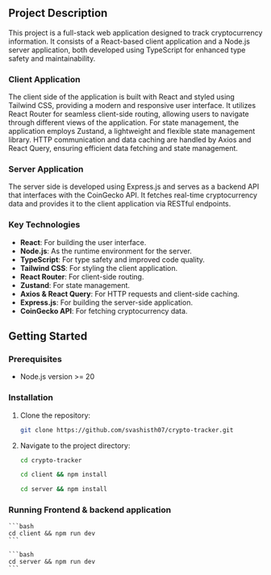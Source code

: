 ## Project Description

This project is a full-stack web application designed to track cryptocurrency information. It consists of a React-based client application and a Node.js server application, both developed using TypeScript for enhanced type safety and maintainability.

### Client Application

The client side of the application is built with React and styled using Tailwind CSS, providing a modern and responsive user interface. It utilizes React Router for seamless client-side routing, allowing users to navigate through different views of the application. For state management, the application employs Zustand, a lightweight and flexible state management library. HTTP communication and data caching are handled by Axios and React Query, ensuring efficient data fetching and state management.

### Server Application

The server side is developed using Express.js and serves as a backend API that interfaces with the CoinGecko API. It fetches real-time cryptocurrency data and provides it to the client application via RESTful endpoints.

### Key Technologies
- **React**: For building the user interface.
- **Node.js**: As the runtime environment for the server.
- **TypeScript**: For type safety and improved code quality.
- **Tailwind CSS**: For styling the client application.
- **React Router**: For client-side routing.
- **Zustand**: For state management.
- **Axios & React Query**: For HTTP requests and client-side caching.
- **Express.js**: For building the server-side application.
- **CoinGecko API**: For fetching cryptocurrency data.

## Getting Started

### Prerequisites
- Node.js version >= 20

### Installation
1. Clone the repository:
    ```bash
   git clone https://github.com/svashisth07/crypto-tracker.git
   ```
2. Navigate to the project directory:
    ```bash
    cd crypto-tracker
   ```

   ```bash
   cd client && npm install
    ```

   ```bash
   cd server && npm install
    ```

### Running Frontend & backend application

    ```bash
    cd client && npm run dev
    ```

    ```bash
    cd server && npm run dev
    ```
